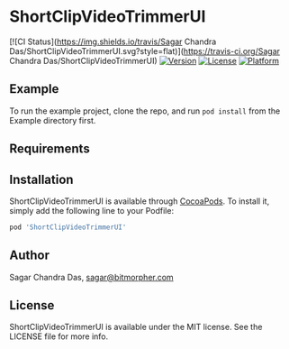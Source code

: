 # ShortClipVideoTrimmerUI

[![CI Status](https://img.shields.io/travis/Sagar Chandra Das/ShortClipVideoTrimmerUI.svg?style=flat)](https://travis-ci.org/Sagar Chandra Das/ShortClipVideoTrimmerUI)
[![Version](https://img.shields.io/cocoapods/v/ShortClipVideoTrimmerUI.svg?style=flat)](https://cocoapods.org/pods/ShortClipVideoTrimmerUI)
[![License](https://img.shields.io/cocoapods/l/ShortClipVideoTrimmerUI.svg?style=flat)](https://cocoapods.org/pods/ShortClipVideoTrimmerUI)
[![Platform](https://img.shields.io/cocoapods/p/ShortClipVideoTrimmerUI.svg?style=flat)](https://cocoapods.org/pods/ShortClipVideoTrimmerUI)

## Example

To run the example project, clone the repo, and run `pod install` from the Example directory first.

## Requirements

## Installation

ShortClipVideoTrimmerUI is available through [CocoaPods](https://cocoapods.org). To install
it, simply add the following line to your Podfile:

```ruby
pod 'ShortClipVideoTrimmerUI'
```

## Author

Sagar Chandra Das, sagar@bitmorpher.com

## License

ShortClipVideoTrimmerUI is available under the MIT license. See the LICENSE file for more info.
